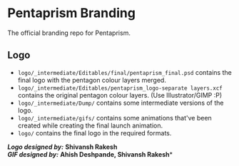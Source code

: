 # Pentaprism Branding
The official branding repo for Pentaprism.

## Logo
* `logo/_intermediate/Editables/final/pentaprism_final.psd` contains the final logo with the pentagon colour layers merged.
* `logo/_intermediate/Editables/pentaprism_logo-separate layers.xcf` contains the original pentagon colour layers. (Use Illustrator/GIMP :P)
* `logo/_intermediate/Dump/` contains some intermediate versions of the logo.
* `logo/_intermediate/gifs/` contains some animations that've been created while creating the final launch animation.
* `logo/` contains the final logo in the required formats.

***Logo designed by:*** **Shivansh Rakesh** \
***GIF designed by:*** **Ahish Deshpande, Shivansh Rakesh***

